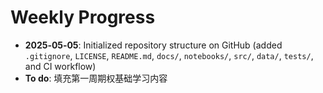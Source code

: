 # Weekly Progress
- **2025‑05‑05**: Initialized repository structure on GitHub (added `.gitignore`, `LICENSE`, `README.md`, `docs/`, `notebooks/`, `src/`, `data/`, `tests/`, and CI workflow)  
- **To do**: 填充第一周期权基础学习内容

